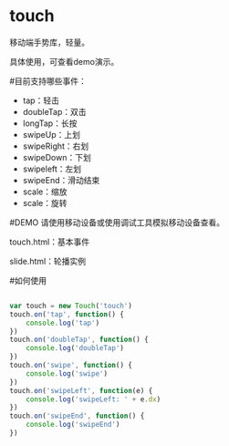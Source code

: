 # touch
移动端手势库，轻量。

具体使用，可查看demo演示。

#目前支持哪些事件：
 * tap：轻击
 * doubleTap：双击
 * longTap：长按
 * swipeUp：上划
 * swipeRight：右划
 * swipeDown：下划
 * swipeleft：左划
 * swipeEnd：滑动结束
 * scale：缩放
 * scale：旋转

 #DEMO
 请使用移动设备或使用调试工具模拟移动设备查看。

 touch.html：基本事件

 slide.html：轮播实例

 #如何使用

```javascript

var touch = new Touch('touch')
touch.on('tap', function() {
    console.log('tap')
})
touch.on('doubleTap', function() {
    console.log('doubleTap')
})
touch.on('swipe', function() {
    console.log('swipe')
})
touch.on('swipeLeft', function(e) {
   	console.log('swipeLeft: ' + e.dx)
})
touch.on('swipeEnd', function() {
    console.log('swipeEnd')
})

```

